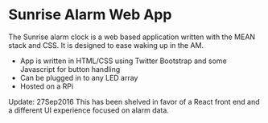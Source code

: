 # Sunrise Alarm Web App

The Sunrise alarm clock is a web based application written with the MEAN stack and CSS. It is designed to ease waking up in the AM.

  - App is written in HTML/CSS using Twitter Bootstrap and some Javascript for button handling
  - Can be plugged in to any LED array
  - Hosted on a RPi

Update: 27Sep2016
This has been shelved in favor of a React front end and a different UI experience focused on alarm data.
